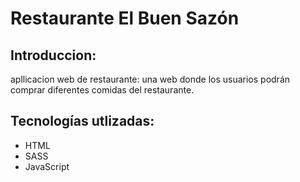 # Restaurante El Buen Sazón

## Introduccion:
apllicacion web de restaurante: una web donde los usuarios podrán comprar diferentes comidas del restaurante.

## Tecnologías utlizadas:
* HTML
* SASS
* JavaScript


